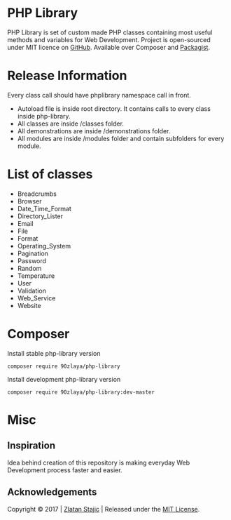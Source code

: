 PHP Library
=======

PHP Library is set of custom made PHP classes containing most useful methods and variables for Web Development.
Project is open-sourced under MIT licence on [GitHub]. Available over Composer and [Packagist].

Release Information
=======

Every class call should have phplibrary namespace call in front. 

* Autoload file is inside root directory. It contains calls to every class inside php-library.
* All classes are inside /classes folder.
* All demonstrations are inside /demonstrations folder.
* All modules are inside /modules folder and contain subfolders for every module.

List of classes
=======

* Breadcrumbs
* Browser
* Date_Time_Format
* Directory_Lister
* Email
* File
* Format
* Operating_System
* Pagination
* Password
* Random
* Temperature
* User
* Validation
* Web_Service
* Website

Composer
=======
Install stable php-library version

```
composer require 90zlaya/php-library
```
Install development php-library version

```
composer require 90zlaya/php-library:dev-master
```

Misc
=======
Inspiration
----------------
Idea behind creation of this repository is making everyday Web Development process faster and easier. 

Acknowledgements
----------------

Copyright © 2017 | [Zlatan Stajic] | Released under the [MIT License].

[Zlatan Stajic]: https://www.zlatanstajic.com/
[GitHub]: https://github.com/90zlaya/php-library
[Packagist]: https://packagist.org/packages/90zlaya/php-library
[MIT License]: http://www.opensource.org/licenses/mit-license.php
